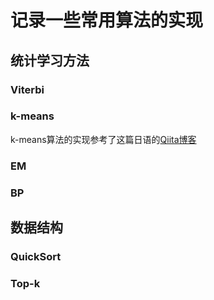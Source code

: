 # 记录一些常用算法的实现

## 统计学习方法

### Viterbi

### k-means

k-means算法的实现参考了这篇日语的[Qiita博客](https://qiita.com/kenmatsu4/items/59ea3e5dfa3d4c161efb)

### EM

### BP

## 数据结构

### QuickSort

### Top-k



